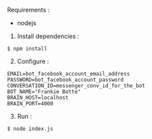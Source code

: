 
Requirements :
- nodejs

1. Install dependencies :

```
$ npm install
```

2. Configure :

```
EMAIL=bot_facebook_account_email_address
PASSWORD=bot_facebook_account_password
CONVERSATION_ID=messenger_conv_id_for_the_bot
BOT_NAME="Frankie Botte"
BRAIN_HOST=localhost
BRAIN_PORT=4000
```

3. Run :

```
$ node index.js
```
